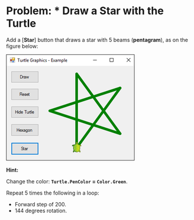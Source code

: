 # Problem: * Draw a Star with the Turtle

Add a [**Star**] button that draws a star with 5 beams (**pentagram**), as on the figure below:

![](/assets/chapter-5-images/13.Turtle-graphics-14.png)

**Hint:**

Change the color: **`Turtle.PenColor` = `Color.Green`**. 

Repeat 5 times the following in a loop:
* Forward step of 200.
* 144 degrees rotation.
